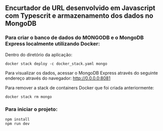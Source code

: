 ## Encurtador de URL desenvolvido em Javascript com Typescrit e armazenamento dos dados no MongoDB

### Para criar o banco de dados do MONGODB  e o MongoDB Express localmente utilizando Docker:

Dentro do diretório da aplicação:

```
docker stack deploy -c docker_stack.yaml mongo
```

Para visualizar os dados, acessar o MongoDB Express através do seguinte endereço através do navegador:
http://0.0.0.0:8081

Para remover a stack de containers Docker que foi criada anteriormente:

```
docker stack rm mongo
```

### Para iniciar o projeto:

```
npm install
npm run dev
```
